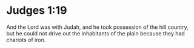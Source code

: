 # Judges 1:19

And the Lord was with Judah, and he took possession of the hill country, but he could not drive out the inhabitants of the plain because they had chariots of iron.
